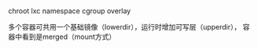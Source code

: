 #
chroot
lxc
namespace
cgroup
overlay

多个容器可共用一个基础镜像（lowerdir），运行时增加可写层（upperdir），
容器中看到是merged（mount方式）
